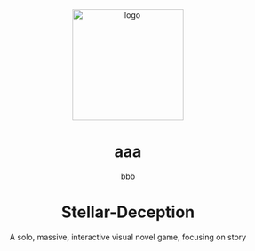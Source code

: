 <div align="center">

  <img src="main/Git_Logo_0.png" alt="logo" width="200" height="auto" />
  <h1>aaa</h1>
  
  <p>
    bbb
  </p>

# Stellar-Deception

A solo, massive, interactive visual novel game, focusing on story
